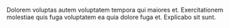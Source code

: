 Dolorem voluptas autem voluptatem tempora qui maiores et.
Exercitationem molestiae quis fuga voluptatem ea quia dolore fuga et.
Explicabo sit sunt.